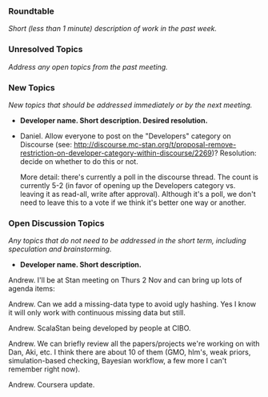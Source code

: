 ### Roundtable
_Short (less than 1 minute) description of work in the past week._


### Unresolved Topics
_Address any open topics from the past meeting._

### New Topics
_New topics that should be addressed immediately or by the next
meeting._

* __Developer name.  Short description.  Desired resolution.__

* Daniel. Allow everyone to post on the "Developers" category on Discourse (see: http://discourse.mc-stan.org/t/proposal-remove-restriction-on-developer-category-within-discourse/2269)? Resolution: decide on whether to do this or not.

  More detail: there's currently a poll in the discourse thread. The count is currently 5-2 (in favor of opening up the Developers category vs. leaving it as read-all, write after approval). Although it's a poll, we don't need to leave this to a vote if we think it's better one way or another.


### Open Discussion Topics
_Any topics that do not need to be addressed in the short term,
including speculation and brainstorming._

* __Developer name.  Short description.__

Andrew.  I'll be at Stan meeting on Thurs 2 Nov and can bring up lots of agenda items:

Andrew.  Can we add a missing-data type to avoid ugly hashing.  Yes I know it will only work with continuous missing data but still.

Andrew.  ScalaStan being developed by people at CIBO.

Andrew.  We can briefly review all the papers/projects we're working on with Dan, Aki, etc.  I think there are about 10 of them (GMO, hlm's, weak priors, simulation-based checking, Bayesian workflow, a few more I can't remember right now).

Andrew.  Coursera update.
